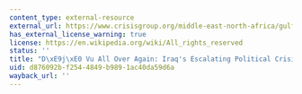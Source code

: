 ```yaml
---
content_type: external-resource
external_url: https://www.crisisgroup.org/middle-east-north-africa/gulf-and-arabian-peninsula/iraq/deja-vu-all-over-again-iraq-s-escalating-political-crisis
has_external_license_warning: true
license: https://en.wikipedia.org/wiki/All_rights_reserved
status: ''
title: "D\xE9j\xE0 Vu All Over Again: Iraq's Escalating Political Crisis"
uid: d876092b-f254-4849-b989-1ac40da59d6a
wayback_url: ''
---
```

